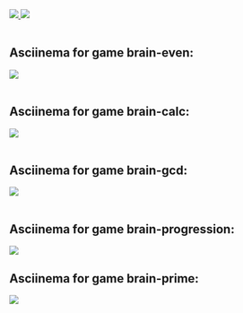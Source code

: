 <a href="https://github.com/MYiLA/frontend-project-lvl1/actions">
  <img src="https://github.com/MYiLA/frontend-project-lvl1/workflows/node-ci/badge.svg" />
</a>


<a href="https://codeclimate.com/github/MYiLA/frontend-project-lvl1/maintainability">
  <img src="https://api.codeclimate.com/v1/badges/e7431b9c53d3f13c757a/maintainability" />
</a>

<br>
<br>

<h2>Asciinema for game brain-even:</h2>

<a href="https://asciinema.org/a/331508" target="_blank">
  <img src="https://asciinema.org/a/331508.svg" />
</a>

<br>
<br>

<h2>Asciinema for game brain-calc:</h2>

<a href="https://asciinema.org/a/331620" target="_blank">
  <img src="https://asciinema.org/a/331620.svg" />
</a>

<br>
<br>

<h2>Asciinema for game brain-gcd:</h2>

<a href="https://asciinema.org/a/331624" target="_blank">
  <img src="https://asciinema.org/a/331624.svg" />
</a>

<br>
<br>

<h2>Asciinema for game brain-progression:</h2>

<a href="https://asciinema.org/a/331784" target="_blank">
  <img src="https://asciinema.org/a/331784.svg" />
</a>

<h2>Asciinema for game brain-prime:</h2>

<a href="https://asciinema.org/a/331827" target="_blank">
  <img src="https://asciinema.org/a/331827.svg" />
</a>